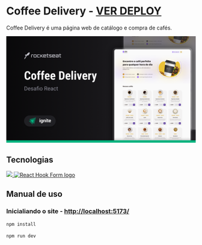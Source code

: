 # Coffee Delivery - [VER DEPLOY](https://coffee-delivery-iota-weld.vercel.app)

Coffee Delivery é uma página web de catálogo e compra de cafés.

![thumbnail](./docs/thumbnail.png)

## Tecnologias

<p align="start">
  <a href="https://skillicons.dev">
    <img src="https://skillicons.dev/icons?i=vite,react,typescript,styledcomponents" />
    <img src="https://react-hook-form.com/images/logo/react-hook-form-logo-only.svg" height="50" width="" alt="React Hook Form logo"  />
  </a>
</p>

## Manual de uso

### Inicialiando o site - [http://localhost:5173/](http://localhost:5173/)

```sh
npm install
```

```sh
npm run dev
```
